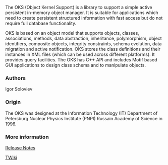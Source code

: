 The OKS (Object Kernel Support) is a library to support a simple active persistent in-memory object manager. It is suitable for applications which need to create persistent structured information with fast access but do not require full database functionality. 

OKS is based on an object model that supports objects, classes, associations, methods, data abstraction, inheritance, polymorphism, object identifiers, composite objects, integrity constraints, schema evolution, data migration and active notification. OKS stores the class definitions and their instances in XML files (which can be used across different platforms). It provides query facilities. The OKS has C++ API and includes Motif based GUI applications to design class schema and to manipulate objects.

### Authors

Igor Soloviev

### Origin

The OKS was designed at the Information Technology (IT) Department of Petersburg Nuclear Physics Institute (PNPI) Russain Academy of Science in 1996.

### More information

[Release Notes](https://gitlab.cern.ch/atlas-tdaq-software/oks/-/blob/master/doc/RELEASE_NOTES.md)

[TWiki](https://twiki.cern.ch/twiki/bin/view/Atlas/DaqHltOks)